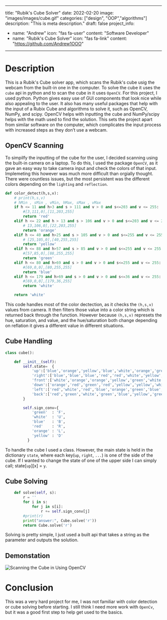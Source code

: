 ---
title: "Rubik's Cube Solver"
date: 2022-02-20
image: "images/images/cube.gif"
categories: ["design", "OOP","algorithms"]
description: "This is meta description."
draft: false
project_info:
- name: "Andrew"
  icon: "fas fa-user"
  content: "Software Developer"
- name: "Rubik's Cube Solver"
  icon: "fas fa-link"
  content: "https://github.com/Andrew1OOO"

-----------

# Description

This is a Rubik's Cube solver app, which scans the Rubik's cube usig the webcam from the built-in one in the computer. To solve the cube it uses the `cube` api in python and to scan the cube in it uses `OpenCV`. For this project, I used python. Python gives easy use of GUI components that look nice while also appealing to the user. It also has many useful packages that help with the input of a Rubix Cube and algorithms to solve it, such as OpenCV, NumPy, and scipy. OpenCV helps with inputting the cube and NumPy/scipy helps with the math used to find the solution. This sets the project apart from similar software on the computer, which complicates the input process with increased steps as they don’t use a webcam.

## OpenCV Scanning

To simpilfy the inputting of the cube for the user, I decided scanning using the built-in camera on a laptop. To do this, I used the package `OpenCV`, as it gave an easy way to take camera input and check the colors of that input. Implemeting this however was much more difficult than orgially thought. There were countless issues, but the most persistent was the different colors depending on the `lighting` and `reflection`.

```py
def color_detect(h,s,v):
    # print(h,s,v)
    # hMin , sMin , vMin, hMax, sMax , vMax
    if h <= 11 and h>3 and s > 111 and v > 0 and s<=203 and v <= 255:
        #[3,111,0],[11,203,255]
        return 'red'
    elif h <= 22 and h > 13 and s > 106 and v > 0 and s<=203 and v <= 255:
        # 13,106,0],[22,203,255]
        return 'orange'
    elif h <= 40 and h>25 and s > 105 and v > 0 and s<=255 and v <= 255:
        # [25,105,0],[40,255,255]
        return 'yellow'
    elif h <= 88 and h>57 and s > 85 and v > 0 and s<=255 and v <= 255:
        #[57,85,0],[88,255,255]
        return 'green'
    elif h <= 80 and h>69 and s > 0 and v > 0 and s<=255 and v <= 255:
        #[69,0,0],[80,255,255]
        return 'blue'
    elif h <= 179 and h>69 and s > 0 and v > 0 and s<=36 and v <= 255:
        #[69,0,0],[179,36,255]
        return 'white'

    return 'white'
```

This code handles most of the color dectection, as it checks the `(h,s,v)` values from camera. It then filters those value into a color string which is returned back through the function. However because `(h,s,v)` represets the hue, saturation, and value, and the hue/saturation both change depending on reflation it gives a different value in different situations. 

## Cube Handling

```py
class cube():

    def __init__(self):
        self.state=  {
            'up':['blue','orange','yellow','blue','white','orange','green','white','yellow',],
            'right':['blue','blue','blue','red','red','white','yellow','red','orange',],
            'front':['white','orange','orange','yellow','green','white','green','green','red',],
            'down':['orange','red','green','red','yellow','yellow','white','yellow','yellow',],
            'left':['red','white','red','blue','orange','green','blue','blue','white',],
            'back':['red','green','white','green','blue','yellow','green','orange','orange',]
        }

        self.sign_conv={
            'green'  : 'F',
            'white'  : 'U',
            'blue'   : 'B',
            'red'    : 'R',
            'orange' : 'L',
            'yellow' : 'D'
          }


```
To handle the cube I used a class. However, the main state is held in the dictionary `state`, where each key(`up`, `right`, `...`) is one of the side of the cube. If I wanted to change the state of one of the upper side I can simply call; state[`up`][x] = `y`.

## Cube Solving

```py
    def solve(self, s):
        r = ''
        for i in s:
            for j in s[i]:
                r += self.sign_conv[j]
        #print(r)
        print("answer:", Cube.solve('r'))
        return Cube.solve('r')
```

Solving is pretty simple, I just used a built api that takes a string as the parameter and outputs the solution.

## Demonstation

![Scanning the Cube in Using OpenCV](https://andrew1ooo.github.io/AndrewWebsite/images/portfolio/scan.gif)


# Conclusion

This was a very hard project for me, I was not familiar with color detection or cube solving before starting. I still think I need more work with `OpenCv`, but it was a good first step to help get used to the basics.
